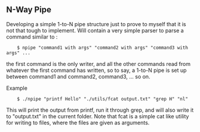  N-Way Pipe
------------

Developing a simple 1-to-N pipe structure just to prove to myself that it is not that tough to implement.
Will contain a very simple parser to parse a command similar to : 

        $ npipe "command1 with args" "command2 with args" "command3 with args" ...

the first command is the only writer, and all the other commands read from whatever the first command has written, so to say, a 1-to-N pipe is set up between command1 and command2, command3, ... so on.

Example
        
        $ ./npipe "printf Hello" "./utils/fcat output.txt" "grep H" "nl"

This will print the output from printf, run it through grep, and will also write it to "output.txt" in the current folder. Note that fcat is a simple cat like utility for writing to files, where the files are given as arguments.
 


